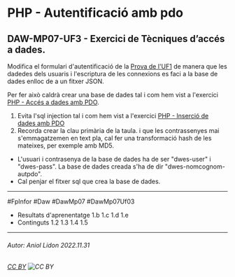 # PHP - Autentificació amb pdo
## DAW-MP07-UF3 - Exercici de Tècniques d’accés a dades.
Modifica el formulari d'autentificació de la [Prova de l'UF1](https://github.com/aniollidon/gitbook-php/tree/master/activitats/DAW-MP07/DAW-MP07-UF1/prova-uf1 ) de manera que les dadedes dels usuaris i l'escriptura de les connexions es faci a la base de dades enlloc de a un fitxer JSON.

Per fer això caldrà crear una base de dades tal i com hem vist a l'exercici [PHP - Accés a dades amb PDO](/activitats/DAW-MP07/DAW-MP07-UF3/php-acces-a-dades-amb-pdo/readme.md). 

1. Evita l'sql injection tal i com hem vist a l'exercici [PHP - Inserció de dades amb PDO](/activitats/DAW-MP07/DAW-MP07-UF3/php-insercio-de-dades-amb-pdo/readme.md)
2. Recorda crear la clau primària de la taula. i que les contrassenyes mai s'emmagatzemen en text pla, cal fer una transformació hash de les mateixes, per exemple amb MD5. 

+ L'usuari i contrasenya de la base de dades ha de ser "dwes-user" i "dwes-pass". La base de dades creada s'ha de dir "dwes-nomcognom-autpdo".
+ Cal penjar el fitxer sql que crea la base de dades.

---

#FpInfor #Daw #DawMp07 #DawMp07Uf03

* Resultats d'aprenentatge 1.b 1.c 1.d 1.e
* Continguts 1.2 1.3 1.4 1.5
---

###### Autor: Aniol Lidon 2022.11.31 
###### [CC BY](https://creativecommons.org/licenses/by/4.0/) ![CC BY](https://licensebuttons.net/l/by/3.0/80x15.png)
